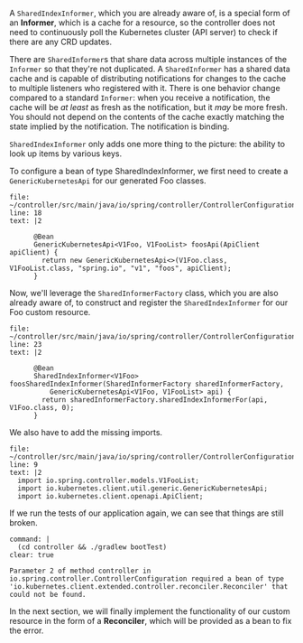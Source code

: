 A `SharedIndexInformer`, which you are already aware of, is a special form of an **Informer**, which is a cache for a resource, so the controller does not need to continuously poll the Kubernetes cluster (API server) to check if there are any CRD updates.

There are `SharedInformer`s that share data across multiple instances of the `Informer` so that they're not duplicated. A `SharedInformer` has a shared data cache and is capable of distributing notifications for changes to the cache to multiple listeners who registered with it. There is one behavior change compared to a standard `Informer`: when you receive a notification, the cache will be _at least_ as fresh as the notification, but it _may_ be more fresh. You should not depend on the contents of the cache exactly matching the state implied by the notification. The notification is binding.

`SharedIndexInformer` only adds one more thing to the picture: the ability to look up items by various keys. 

To configure a bean of type SharedIndexInformer<V1Foo>, we first need to create a `GenericKubernetesApi` for our generated Foo classes.
```editor:insert-lines-before-line
file: ~/controller/src/main/java/io/spring/controller/ControllerConfiguration.java
line: 18
text: |2

      @Bean
      GenericKubernetesApi<V1Foo, V1FooList> foosApi(ApiClient apiClient) {
        return new GenericKubernetesApi<>(V1Foo.class, V1FooList.class, "spring.io", "v1", "foos", apiClient);
      }
```

Now, we'll leverage the `SharedInformerFactory` class, which you are also already aware of, to construct and register the `SharedIndexInformer` for our Foo custom resource.
```editor:insert-lines-before-line
file: ~/controller/src/main/java/io/spring/controller/ControllerConfiguration.java
line: 23
text: |2

      @Bean
      SharedIndexInformer<V1Foo> foosSharedIndexInformer(SharedInformerFactory sharedInformerFactory,
          GenericKubernetesApi<V1Foo, V1FooList> api) {
        return sharedInformerFactory.sharedIndexInformerFor(api, V1Foo.class, 0);
      }
```
We also have to add the missing imports.
```editor:insert-lines-before-line
file: ~/controller/src/main/java/io/spring/controller/ControllerConfiguration.java
line: 9
text: |2
  import io.spring.controller.models.V1FooList;
  import io.kubernetes.client.util.generic.GenericKubernetesApi;
  import io.kubernetes.client.openapi.ApiClient;
```

If we run the tests of our application again, we can see that things are still broken.
```terminal:execute
command: |
  (cd controller && ./gradlew bootTest)
clear: true
```
```
Parameter 2 of method controller in io.spring.controller.ControllerConfiguration required a bean of type 'io.kubernetes.client.extended.controller.reconciler.Reconciler' that could not be found.
```

In the next section, we will finally implement the functionality of our custom resource in the form of a **Reconciler**, which will be provided as a bean to fix the error.